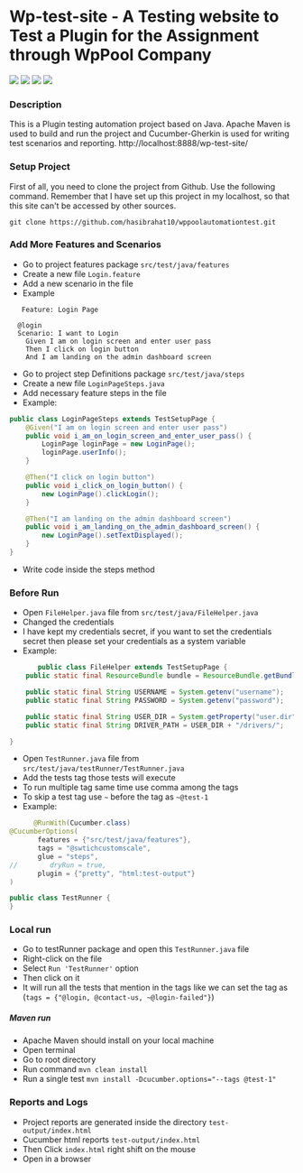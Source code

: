 # Wp-test-site - A Testing website to Test a Plugin for the Assignment through WpPool Company

[![](https://img.shields.io/badge/Java-1.8.0-brightgreen)]() [![](https://img.shields.io/badge/Maven-3.8.1-brightgreen)]()  [![](https://img.shields.io/badge/Cucumber-3.1.2-brightgreen)]() [![](https://img.shields.io/badge/IntelliJ%20IDEA-2019.3-brightgreen)]()

### Description

This is a  Plugin testing automation project based on Java. Apache Maven is used to build and run the
project and Cucumber-Gherkin is used for writing test scenarios and reporting. http://localhost:8888/wp-test-site/

### Setup Project

First of all, you need to clone the project from Github. Use the following command. Remember that I have set up this project in my localhost, so that this site can't be accessed by other sources. 

```command line
git clone https://github.com/hasibrahat10/wppoolautomationtest.git 
```

### Add More Features and Scenarios

- Go to project features package `src/test/java/features`
- Create a new file `Login.feature`
- Add a new scenario in the file
- Example

```gherkin
   Feature: Login Page

  @login
  Scenario: I want to Login
    Given I am on login screen and enter user pass
    Then I click on login button
    And I am landing on the admin dashboard screen
```

- Go to project step Definitions package `src/test/java/steps`
- Create a new file `LoginPageSteps.java`
- Add necessary feature steps in the file
- Example:

```java
public class LoginPageSteps extends TestSetupPage {
    @Given("I am on login screen and enter user pass")
    public void i_am_on_login_screen_and_enter_user_pass() {
        LoginPage loginPage = new LoginPage();
        loginPage.userInfo();
    }

    @Then("I click on login button")
    public void i_click_on_login_button() {
        new LoginPage().clickLogin();
    }

    @Then("I am landing on the admin dashboard screen")
    public void i_am_landing_on_the_admin_dashboard_screen() {
        new LoginPage().setTextDisplayed();
    }
}
```

- Write code inside the steps method

### Before Run

- Open `FileHelper.java` file from `src/test/java/FileHelper.java`
- Changed the credentials
- I have kept my credentials secret, if you want to set the credentials secret then please set your credentials as a system variable
- Example:

```java
       public class FileHelper extends TestSetupPage {
    public static final ResourceBundle bundle = ResourceBundle.getBundle("config");

    public static final String USERNAME = System.getenv("username");
    public static final String PASSWORD = System.getenv("password");

    public static final String USER_DIR = System.getProperty("user.dir");
    public static final String DRIVER_PATH = USER_DIR + "/drivers/";

}
```

- Open `TestRunner.java` file from `src/test/java/testRunner/TestRunner.java`
- Add the tests tag those tests will execute
- To run multiple tag same time use comma among the tags
- To skip a test tag use `~` before the tag as `~@test-1`
- Example:

 ```java
       @RunWith(Cucumber.class)
@CucumberOptions(
        features = {"src/test/java/features"},
        tags = "@swtichcustomscale",
        glue = "steps",
//        dryRun = true,
        plugin = {"pretty", "html:test-output"}
)

public class TestRunner {
}
```

### Local run

- Go to testRunner package and open this `TestRunner.java` file
- Right-click on the file
- Select `Run 'TestRunner'` option
- Then click on it
- It will run all the tests that mention in the tags like we can set the tag as (`tags = {"@login, @contact-us, ~@login-failed"}`)

##### Maven run

- Apache Maven should install on your local machine
- Open terminal
- Go to root directory
- Run command `mvn clean install `
- Run a single test `mvn install -Dcucumber.options="--tags @test-1"`

### Reports and Logs

- Project reports are generated inside the directory `test-output/index.html`
- Cucumber html reports `test-output/index.html`
- Then Click `index.html` right shift on the mouse
- Open in a browser


